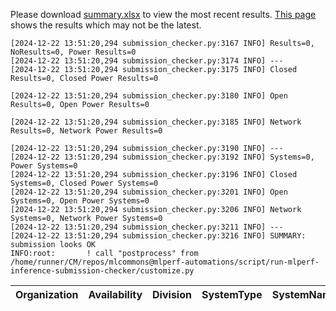 Please download [summary.xlsx](summary.xlsx) to view the most recent results. [This page](https://docs.google.com/spreadsheets/d/e/2PACX-1vSCu8F7Hwck-AGJ5kWxi2G3xhO5MJoc_igybvsxjCt-2fEEYyf2BIcR0rTXW0eUzg/pubhtml) shows the results which may not be the latest. 
 ```
[2024-12-22 13:51:20,294 submission_checker.py:3167 INFO] Results=0, NoResults=0, Power Results=0
[2024-12-22 13:51:20,294 submission_checker.py:3174 INFO] ---
[2024-12-22 13:51:20,294 submission_checker.py:3175 INFO] Closed Results=0, Closed Power Results=0

[2024-12-22 13:51:20,294 submission_checker.py:3180 INFO] Open Results=0, Open Power Results=0

[2024-12-22 13:51:20,294 submission_checker.py:3185 INFO] Network Results=0, Network Power Results=0

[2024-12-22 13:51:20,294 submission_checker.py:3190 INFO] ---
[2024-12-22 13:51:20,294 submission_checker.py:3192 INFO] Systems=0, Power Systems=0
[2024-12-22 13:51:20,294 submission_checker.py:3196 INFO] Closed Systems=0, Closed Power Systems=0
[2024-12-22 13:51:20,294 submission_checker.py:3201 INFO] Open Systems=0, Open Power Systems=0
[2024-12-22 13:51:20,294 submission_checker.py:3206 INFO] Network Systems=0, Network Power Systems=0
[2024-12-22 13:51:20,294 submission_checker.py:3211 INFO] ---
[2024-12-22 13:51:20,294 submission_checker.py:3216 INFO] SUMMARY: submission looks OK
INFO:root:       ! call "postprocess" from /home/runner/CM/repos/mlcommons@mlperf-automations/script/run-mlperf-inference-submission-checker/customize.py

```

| Organization   | Availability   | Division   | SystemType   | SystemName   | Platform   | Model   | MlperfModel   | Scenario   | Result   | Accuracy   | number_of_nodes   | host_processor_model_name   | host_processors_per_node   | host_processor_core_count   | accelerator_model_name   | accelerators_per_node   | Location   | framework   | operating_system   | notes   | compliance   | errors   | version   | inferred   | has_power   | Units   | weight_data_types   |
|----------------|----------------|------------|--------------|--------------|------------|---------|---------------|------------|----------|------------|-------------------|-----------------------------|----------------------------|-----------------------------|--------------------------|-------------------------|------------|-------------|--------------------|---------|--------------|----------|-----------|------------|-------------|---------|---------------------|
